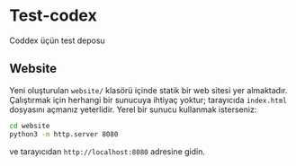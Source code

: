 # Test-codex
Coddex üçün test deposu 

## Website

Yeni oluşturulan `website/` klasörü içinde statik bir web sitesi yer almaktadır. Çalıştırmak için herhangi bir sunucuya ihtiyaç yoktur; tarayıcıda `index.html` dosyasını açmanız yeterlidir. Yerel bir sunucu kullanmak isterseniz:

```bash
cd website
python3 -m http.server 8080
```

ve tarayıcıdan `http://localhost:8080` adresine gidin. 
